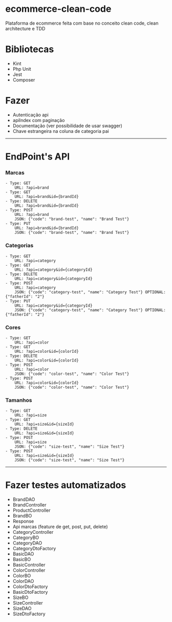 # ecommerce-clean-code
Plataforma de ecommerce feita com base no conceito clean code, clean architecture e TDD

# Bibliotecas
- Kint
- Php Unit
- Jest
- Composer

# Fazer
- Autenticação api
- apiIndex com paginação
- Documentação (ver possibilidade de usar swagger)
- Chave estrangeira na coluna de categoria pai

---
# EndPoint's API
### Marcas
    - Type: GET 
        URL: ?api=brand
    - Type: GET 
        URL: ?api=brand&id={brandId} 
    - Type: DELETE 
        URL: ?api=brand&id={brandId} 
    - Type: POST 
        URL: ?api=brand 
        JSON: {"code": "brand-test", "name": "Brand Test"}
    - Type: PUT 
        URL: ?api=brand&id={brandId} 
        JSON: {"code": "brand-test", "name": "Brand Test"}
### Categorias
    - Type: GET 
        URL: ?api=category
    - Type: GET 
        URL: ?api=category&id={categoryId}
    - Type: DELETE 
        URL: ?api=category&id={categoryId} 
    - Type: POST 
        URL: ?api=category 
        JSON: {"code": "category-test", "name": "Category Test"} OPTIONAL: {"fatherId": "2"}
    - Type: PUT 
        URL: ?api=category&id={categoryId} 
        JSON: {"code": "category-test", "name": "Category Test"} OPTIONAL: {"fatherId": "2"}
### Cores
    - Type: GET 
        URL: ?api=color
    - Type: GET 
        URL: ?api=color&id={colorId}
    - Type: DELETE 
        URL: ?api=color&id={colorId}
    - Type: POST 
        URL: ?api=color 
        JSON: {"code": "color-test", "name": "Color Test"}
    - Type: POST 
        URL: ?api=color&id={colorId}
        JSON: {"code": "color-test", "name": "Color Test"}
### Tamanhos
    - Type: GET 
        URL: ?api=size
    - Type: GET 
        URL: ?api=size&id={sizeId}
    - Type: DELETE 
        URL: ?api=size&id={sizeId}
    - Type: POST 
        URL: ?api=size 
        JSON: {"code": "size-test", "name": "Size Test"}
    - Type: POST 
        URL: ?api=size&id={sizeId} 
        JSON: {"code": "size-test", "name": "Size Test"}

---
# Fazer testes automatizados
- BrandDAO
- BrandController
- ProductController
- BrandBO
- Response
- Api marcas (feature de get, post, put, delete)
- CategoryController
- CategoryBO
- CategoryDAO
- CategoryDtoFactory
- BasicDAO
- BasicBO
- BasicController
- ColorController
- ColorBO
- ColorDAO
- ColorDtoFactory
- BasicDtoFactory
- SizeBO
- SizeController
- SizeDAO
- SizeDtoFactory